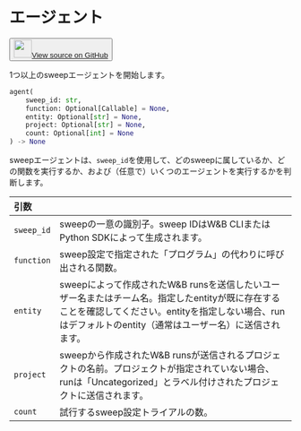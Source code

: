 
# エージェント

<p><button style={{display: 'flex', alignItems: 'center', backgroundColor: 'white', border: '1px solid #ddd', padding: '10px', borderRadius: '6px', cursor: 'pointer', boxShadow: '0 2px 3px rgba(0,0,0,0.1)', transition: 'all 0.3s'}}><a href='https://www.github.com/wandb/wandb/tree/v0.17.1/wandb/wandb_agent.py#L534-L579' style={{fontSize: '1.2em', display: 'flex', alignItems: 'center'}}><img src='https://github.githubassets.com/images/modules/logos_page/GitHub-Mark.png' height='32px' width='32px' style={{marginRight: '10px'}}/>View source on GitHub</a></button></p>

1つ以上のsweepエージェントを開始します。

```python
agent(
    sweep_id: str,
    function: Optional[Callable] = None,
    entity: Optional[str] = None,
    project: Optional[str] = None,
    count: Optional[int] = None
) -> None
```

sweepエージェントは、`sweep_id`を使用して、どのsweepに属しているか、どの関数を実行するか、および（任意で）いくつのエージェントを実行するかを判断します。

| 引数 |  |
| :--- | :--- |
|  `sweep_id` |  sweepの一意の識別子。sweep IDはW&B CLIまたはPython SDKによって生成されます。 |
|  `function` |  sweep設定で指定された「プログラム」の代わりに呼び出される関数。 |
|  `entity` |  sweepによって作成されたW&B runsを送信したいユーザー名またはチーム名。指定したentityが既に存在することを確認してください。entityを指定しない場合、runはデフォルトのentity（通常はユーザー名）に送信されます。 |
|  `project` |  sweepから作成されたW&B runsが送信されるプロジェクトの名前。プロジェクトが指定されていない場合、runは「Uncategorized」とラベル付けされたプロジェクトに送信されます。 |
|  `count` |  試行するsweep設定トライアルの数。 |